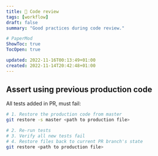 ```yaml
---
title: 🔎 Code review
tags: [workflow]
draft: false
summary: "Good practices during code review."

# PaperMod
ShowToc: true
TocOpen: true

updated: 2022-11-16T00:13:49+01:00
created: 2022-11-14T20:42:48+01:00
---
```


## Assert using previous production code

All tests added in PR, must fail:

```bash
# 1. Restore the production code from master
git restore -s master <path to production file>

# 2. Re-run tests
# 3. Verify all new tests fail
# 4. Restore files back to current PR branch's state
git restore <path to production file>
```

